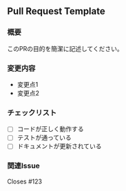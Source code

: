 ## Pull Request Template

### 概要
このPRの目的を簡潔に記述してください。

### 変更内容
- 変更点1
- 変更点2

### チェックリスト
- [ ] コードが正しく動作する
- [ ] テストが通っている
- [ ] ドキュメントが更新されている

### 関連Issue
Closes #123
